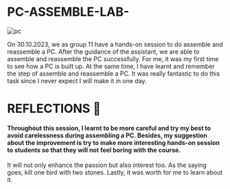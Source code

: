 # PC-ASSEMBLE-LAB-
![pc](https://github.com/Mlrn206/PC-ASSEMBLE-LAB-/assets/147963500/80957002-7c15-4d49-980b-b0ece3491efd)

On 30.10.2023, we as group 11 have a hands-on session to do assemble and reassemble a PC. After the guidance of the assistant, we are able to assemble and reassemble the PC successfully.
For me, it was my first time to see how a PC is built up. At the same time, I have learnt and remember the step of assemble and reassemble a PC. It was really fantastic to do this task since I never expect I will make it in one day. 

# REFLECTIONS 🌟
#### Throughout this session, I learnt to be more careful and try my best to avoid carelessness during assembling a PC. Besides, my suggestion about the improvement is try to make more interesting hands-on session to students so that they will not feel boring with the course. 
It will not only enhance the passion but also interest too. As the saying goes, kill one bird with two stones. Lastly, it was worth for me to learn about it.
